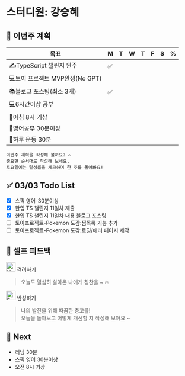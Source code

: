 # 스터디원: 강승혜

## 🚀 이번주 계획

| 목표                            | M   | T   | W   | T   | F   | S   | %   |
| ------------------------------- | --- | --- | --- | --- | --- | --- | --- |
| ✍️TypeScript 챌린지 완주        | ✅  |     |     |     |     |     |     |
| 💻토이 프로젝트 MVP완성(No GPT) |     |     |     |     |     |     |     |
| 📚블로그 포스팅(최소 3개)       |  ✅  |     |     |     |     |     |     |
| 💻6시간이상 공부                |     |     |     |     |     |     |     |
| 💚아침 8시 기상                 |     |     |     |     |     |     |     |
| 💚영어공부 30분이상             |     |     |     |     |     |     |     |
| 💪하루 운동 30분                |     |     |     |     |     |     |     |

```
이번주 계획을 작성해 볼까요? ✍
중요한 순서대로 작성해 보세요.
토요일에는 달성률을 체크하며 한 주를 돌아봐요!
```

## ✅ 03/03 Todo List

- [x] 스픽 영어-30분이상
- [x] 한입 TS 챌린지 11일차 제출
- [x] 한입 TS 챌린지 11일차 내용 블로그 포스팅
- [ ] 토이프로젝트-Pokemon 도감:찜목록 기능 추가
- [ ] 토이프로젝트-Pokemon 도감:로딩/에러 페이지 제작

## 🎉 셀프 피드백

<img src="https://raw.githubusercontent.com/Tarikul-Islam-Anik/Animated-Fluent-Emojis/master/Emojis/Smilies/Hugging%20Face.png" alt="Hugging Face" width="25" height="25"> 격려하기</img>

> 오늘도 열심히 살아온 나에게 칭찬을 ~ 🔥

<img src="https://raw.githubusercontent.com/Tarikul-Islam-Anik/Animated-Fluent-Emojis/master/Emojis/Smilies/Face%20with%20Monocle.png" alt="Face with Monocle" width="25" height="25"> 반성하기</img>

> 나의 발전을 위해 따끔한 충고를! <br>
> 오늘을 돌아보고 어떻게 개선할 지 작성해 보아요 ~ <br>

## 🌱 Next

- 러닝 30분
- 스픽 영어 30분이상
- 오전 8시 기상
